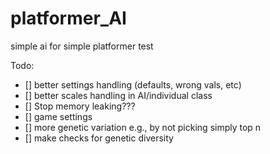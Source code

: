 
# platformer_AI

 simple ai for simple platformer test

Todo:

- [] better settings handling (defaults, wrong vals, etc)
- [] better scales handling in AI/individual class
- [] Stop memory leaking???
- [] game settings
- [] more genetic variation e.g., by not picking simply top n
- [] make checks for genetic diversity
